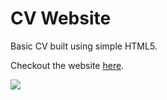 # CV Website

Basic CV built using simple HTML5.

Checkout the website [here](https://subhadeepdan.github.io/HTML-CV/).

![](https://i.imgur.com/yrxyJ3B.png)
